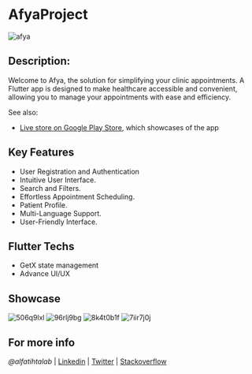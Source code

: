# AfyaProject

![afya](https://github.com/alfatihtalab/AfyaProject/assets/35189369/51a55ff5-9402-4df3-a7a0-69c7a9bee2d4)



## Description:

Welcome to Afya, the solution for simplifying your clinic appointments. A Flutter app is designed to make healthcare accessible and convenient, allowing you to manage your appointments with ease and efficiency.

See also:

- [Live store on Google Play Store](https://play.google.com/store/apps/details?id=com.booking.d.app&hl=en_US&gl=US), which showcases of the app



## Key Features

- User Registration and Authentication
- Intuitive User Interface.
- Search and Filters.
- Effortless Appointment Scheduling.
- Patient Profile.
- Multi-Language Support.
- User-Friendly Interface.


## Flutter Techs
- GetX state management
- Advance UI/UX


## Showcase
![506q9lxl](https://github.com/alfatihtalab/AfyaProject/assets/35189369/1f18fb42-837b-4dc7-855a-e957c0bb61ea)
![96rlj9bg](https://github.com/alfatihtalab/AfyaProject/assets/35189369/db6701a1-e242-4a66-a48d-f9317cec1253)
![8k4t0b1f](https://github.com/alfatihtalab/AfyaProject/assets/35189369/a9df5d4b-16e3-4c6e-8c24-5a2cc7bae9b8)
![7iir7j0j](https://github.com/alfatihtalab/AfyaProject/assets/35189369/880d0cc7-75d1-46d8-a53e-5fc4042d8e35)



## For more info

_@alfatihtalab_ |
[Linkedin](https://www.linkedin.com/in/alfatihtalab/) |
[Twitter](https://twitter.com/alfatihtalab) |
[Stackoverflow](https://stackoverflow.com/users/9351052/alfatih-eltayeb)
